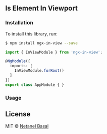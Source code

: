 ## Is Element In Viewport

### Installation

To install this library, run:

```bash
$ npm install ngx-in-view --save
```
```typescript
import { InViewModule } from 'ngx-in-view';

@NgModule({
  imports: [
    InViewModule.forRoot()
  ]
})
export class AppModule { }
```

### Usage


## License

MIT © [Netanel Basal](mailto:netanel7799@gmail.com)
